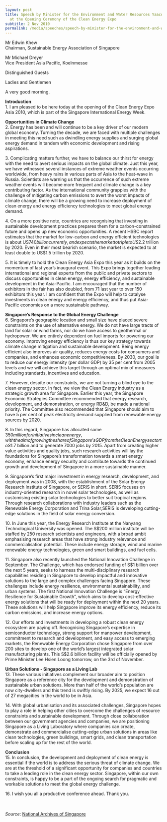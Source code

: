 ```yaml
---
layout: post
title: Speech by Minister for the Environment and Water Resources Yaacob Ibrahim
  at the Opening Ceremony of the Clean Energy Expo
subtitle: 2 Nov 2010
permalink: /media/speeches/speech-by-minister-for-the-environment-and-water-resources-yaacob-ibrahim-at-the-opening-ceremony-of-the-clean-energy-expo-2-november-2010
---
```


Mr Edwin Khew  
Chairman, Sustainable Energy Association of Singapore

Mr Michael Dreyer  
Vice President Asia Pacific, Koelnmesse

Distinguished Guests

Ladies and Gentlemen

A very good morning.

**Introduction**  
1\. I am pleased to be here today at the opening of the Clean Energy Expo Asia 2010, which is part of the Singapore International Energy Week.

**Opportunities in Climate Change**  
2\. Energy has been and will continue to be a key driver of our modern global economy. Turning the decade, we are faced with multiple challenges in meeting this need such as dwindling energy supplies and surging global energy demand in tandem with economic development and rising aspirations.

3\. Complicating matters further, we have to balance our thirst for energy with the need to avert serious impacts on the global climate. Just this year, we have witnessed several instances of extreme weather events occurring worldwide, from heavy rains in various parts of Asia to the heat-wave in Russia. Scientists are warning us that the occurrence of such extreme weather events will become more frequent and climate change is a key contributing factor. As the international community grapples with the challenge of mitigating carbon emissions to avert the worst impacts of climate change, there will be a growing need to increase deployment of clean energy and energy efficiency technologies to meet global energy demand.

4\. On a more positive note, countries are recognising that investing in sustainable development practices prepares them for a carbon-constrained future and opens up new economic opportunities. A recent HSBC report estimates that the market for low-carbon and energy efficient technologies is about US$740 billion currently, and expects the market to triple to US$2.2 trillion by 2020. Even in their most bearish scenario, the market is expected to at least double to US$1.5 trillion by 2020.

5\. It is timely to hold the Clean Energy Asia Expo this year as it builds on the momentum of last year’s inaugural event. This Expo brings together leading international and regional experts from the public and private sectors to discuss opportunities in clean energy, energy efficiency, and sustainable development in the Asia-Pacific. I am encouraged that the number of exhibitors in the fair has also doubled, from 71 last year to over 150 exhibitors this year. I am confident that the Expo will help to catalyse investments in clean energy and energy efficiency, and thus put Asia-Pacific economies on a more sustainable pathway.

**Singapore’s Response to the Global Energy Challenge**  
6\. Singapore’s geographic location and small size have placed severe constraints on the use of alternative energy. We do not have large tracts of land for solar or wind farms, nor do we have access to geothermal or hydropower. We are entirely dependent on fuel imports for powering our economy. Improving energy efficiency is thus our key strategy towards climate change mitigation and sustainable development. Being energy efficient also improves air quality, reduces energy costs for consumers and companies, and enhances economic competitiveness. By 2030, our goal is to reduce our energy intensity (per dollar GDP) by 35 per cent from 2005 levels and we will achieve this target through an optimal mix of measures including standards, incentives and education.

7\. However, despite our constraints, we are not turning a blind eye to the clean energy sector. In fact, we view the Clean Energy industry as a strategic growth area for Singapore. Earlier this year, the Singapore Economic Strategies Committee recommended that energy research, development, and demonstration, or energy RD&D, be made a national priority. The Committee also recommended that Singapore should aim to have 5 per cent of peak electricity demand supplied from renewable energy sources by 2020.

8\. In this regard, Singapore has allocated some $350 million for initiatives in clean energy, with the aim of growing the share of Singapore’s GDP from the Clean Energy sector to S$1.7 billion and to generate 7000 jobs by 2015. Apart from creating higher value activities and quality jobs, such research activities will lay the foundations for Singapore’s transformation towards a smart energy economy, enhance energy security and contribute towards the continued growth and development of Singapore in a more sustainable manner.

9\. Singapore’s first major investment in energy research, development, and deployment was in 2008, with the establishment of the Solar Energy Research Institute of Singapore, or SERIS in short. SERIS focuses on industry-oriented research in novel solar technologies, as well as customising existing solar technologies to better suit tropical regions. Through research collaborations with industry leaders such as the Renewable Energy Corporation and Trina Solar,SERIS is developing cutting-edge solutions in the field of solar energy conversion.

10\. In June this year, the Energy Research Institute at the Nanyang Technological University was opened. The S$200 million institute will be staffed by 250 research scientists and engineers, with a broad ambit emphasising research areas that have strong industry relevance and commercialisation potential. These include energy storage, wind and marine renewable energy technologies, green and smart buildings, and fuel cells.

11\. Singapore also recently launched the National Innovation Challenge in September. The Challenge, which has endorsed funding of S$1 billion over the next 5 years, seeks to harness the multi-disciplinary research capabilities residing in Singapore to develop impactful and innovative solutions to the large and complex challenges facing Singapore. These challenges include energy resilience, environmental sustainability, and urban systems. The first National Innovation Challenge is “Energy Resilience for Sustainable Growth”, which aims to develop cost-effective energy solutions that will be ready for deployment within the next 20 years. These solutions will help Singapore improve its energy efficiency, reduce its carbon emissions, and increase energy options.

12\. Our efforts and investments in developing a robust clean energy ecosystem are paying off. Recognising Singapore’s expertise in semiconductor technology, strong support for manpower development, commitment to research and development, and easy access to emerging markets, the Renewable Energy Corporation chose Singapore from over 200 sites to develop one of the world’s largest integrated solar manufacturing plants. This S$2.6 billion facility will be officially opened by Prime Minister Lee Hsien Loong tomorrow, on the 3rd of November.

**Urban Solutions - Singapore as a Living Lab**  
13\. These various initiatives complement our broader aim to position Singapore as a reference city for the development and demonstration of sustainable urban solutions. More than half of the world’s population are now city-dwellers and this trend is swiftly rising. By 2025, we expect 16 out of 27 megacities in the world to be in Asia.

14\. With global urbanisation and its associated challenges, Singapore hopes to play a role in helping other cities to overcome the challenges of resource constraints and sustainable development. Through close collaboration between our government agencies and companies, we are positioning Singapore as a Living Laboratory where companies can create, demonstrate and commercialise cutting-edge urban solutions in areas like clean technologies, green buildings, smart grids, and clean transportation before scaling up for the rest of the world.

**Conclusion**  
15\. In conclusion, the development and deployment of clean energy is essential if the world is to address the serious threat of climate change. We are at the threshold of a significant opportunity for companies and countries to take a leading role in the clean energy sector. Singapore, within our own constraints, is happy to be a part of the ongoing search for pragmatic and workable solutions to meet the global energy challenge.

16\. I wish you all a productive conference ahead. Thank you.
<br><br><br>


*Source*: [National Archives of Singapore](https://www.nas.gov.sg/archivesonline/data/pdfdoc/MSE_20101102001.pdf)
